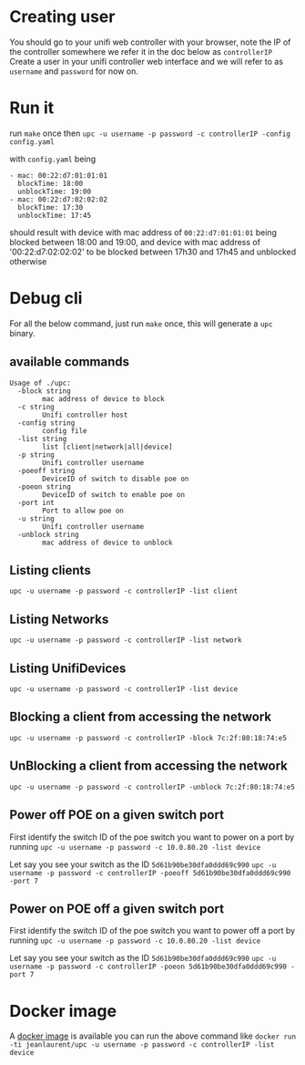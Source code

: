 # Creating user
You should go to your unifi web controller with your browser, note the IP of the controller somewhere we refer it in the doc below as `controllerIP`
Create a user in your unifi controller web interface and we will refer to as `username` and `password` for now on.

# Run it
run `make` once then
`upc -u username -p password -c controllerIP -config config.yaml`

with `config.yaml` being

```
- mac: 00:22:d7:01:01:01
  blockTime: 18:00
  unblockTime: 19:00
- mac: 00:22:d7:02:02:02
  blockTime: 17:30
  unblockTime: 17:45
```

should result with device with mac address of `00:22:d7:01:01:01` being blocked between 18:00 and 19:00, and device with mac address of '00:22:d7:02:02:02' to be blocked between 17h30 and 17h45 and unblocked otherwise

# Debug cli
For all the below command, just run `make` once, this will generate a `upc` binary.

## available commands
```
Usage of ./upc:
  -block string
    	mac address of device to block
  -c string
    	Unifi controller host
  -config string
    	config file
  -list string
    	list [client|network|all|device]
  -p string
    	Unifi controller username
  -poeoff string
    	DeviceID of switch to disable poe on
  -poeon string
    	DeviceID of switch to enable poe on
  -port int
    	Port to allow poe on
  -u string
    	Unifi controller username
  -unblock string
    	mac address of device to unblock
```

## Listing clients
`upc -u username -p password -c controllerIP -list client`

## Listing Networks
`upc -u username -p password -c controllerIP -list network`

## Listing UnifiDevices
`upc -u username -p password -c controllerIP -list device`

## Blocking a client from accessing the network
`upc -u username -p password -c controllerIP -block 7c:2f:80:18:74:e5`

## UnBlocking a client from accessing the network
`upc -u username -p password -c controllerIP -unblock 7c:2f:80:18:74:e5`

## Power off POE on a given switch port
First identify the switch ID of the poe switch you want to power on a port by running 
`upc -u username -p password -c 10.0.80.20 -list device`

Let say you see your switch as the ID `5d61b90be30dfa0ddd69c990`
`upc -u username -p password -c controllerIP -poeoff 5d61b90be30dfa0ddd69c990 -port 7`

## Power on POE off a given switch port
First identify the switch ID of the poe switch you want to power off a port by running 
`upc -u username -p password -c 10.0.80.20 -list device`

Let say you see your switch as the ID `5d61b90be30dfa0ddd69c990`
`upc -u username -p password -c controllerIP -poeon 5d61b90be30dfa0ddd69c990 -port 7`

# Docker image

A [docker image](https://hub.docker.com/repository/docker/jeanlaurent/upc) is available you can run the above command like 
`docker run -ti jeanlaurent/upc -u username -p password -c controllerIP -list device`
